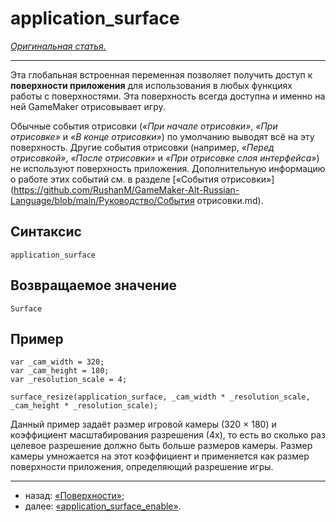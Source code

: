 # application_surface

[*Оригинальная статья.*](https://manual.gamemaker.io/beta/en/index.htm?#t=GameMaker_Language%2FGML_Reference%2FDrawing%2FSurfaces%2Fapplication_surface.htm)

---

Эта глобальная встроенная переменная позволяет получить доступ к **поверхности приложения** для использования в любых функциях работы с поверхностями. Эта поверхность всегда доступна и именно на ней GameMaker отрисовывает игру.

Обычные события отрисовки (*«При начале отрисовки»*, *«При отрисовке»* и *«В конце отрисовки»*) по умолчанию выводят всё на эту поверхность. Другие события отрисовки (например, *«Перед отрисовкой»*, *«После отрисовки»* и *«При отрисовке слоя интерфейса»*) не используют поверхность приложения. Дополнительную информацию о работе этих событий см. в разделе [«События отрисовки»](https://github.com/RushanM/GameMaker-Alt-Russian-Language/blob/main/Руководство/События отрисовки.md).

## Синтаксис

```gml
application_surface
```

## Возвращаемое значение

```gml
Surface
```

## Пример

```gml
var _cam_width = 320;
var _cam_height = 180;
var _resolution_scale = 4;

surface_resize(application_surface, _cam_width * _resolution_scale, _cam_height * _resolution_scale);
```

Данный пример задаёт размер игровой камеры (320 × 180) и коэффициент масштабирования разрешения (4x), то есть во сколько раз целевое разрешение должно быть больше размеров камеры. Размер камеры умножается на этот коэффициент и применяется как размер поверхности приложения, определяющий разрешение игры.

---

* назад: [«Поверхности»](https://github.com/RushanM/GameMaker-Alt-Russian-Language/blob/main/Руководство/Поверхности.md);
* далее: [«application_surface_enable»](https://manual.gamemaker.io/beta/en/GameMaker_Language/GML_Reference/Drawing/Surfaces/application_surface_enable.htm).
